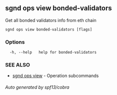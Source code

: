 ## sgnd ops view bonded-validators

Get all bonded validators info from eth chain

```
sgnd ops view bonded-validators [flags]
```

### Options

```
  -h, --help   help for bonded-validators
```

### SEE ALSO

* [sgnd ops view](sgnd_ops_view.md)	 - Operation subcommands

###### Auto generated by spf13/cobra
